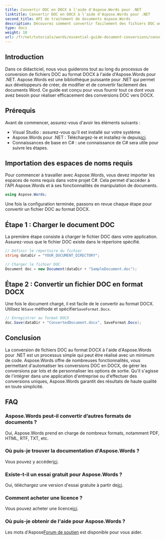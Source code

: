 ```yaml
---
title: Convertir DOC en DOCX à l'aide d'Aspose.Words pour .NET
linktitle: Convertir DOC en DOCX à l'aide d'Aspose.Words pour .NET
second_title: API de traitement de documents Aspose.Words
description: Découvrez comment convertir facilement des fichiers DOC au format DOCX avec Aspose.Words pour .NET. Notre guide étape par étape couvre les prérequis, les exemples de code et les options avancées.
type: docs
weight: 10
url: /fr/net/tutorials/words/essential-guide-document-conversions/convert-doc-to-docx/
---
```

## Introduction

Dans ce didacticiel, nous vous guiderons tout au long du processus de conversion de fichiers DOC au format DOCX à l'aide d'Aspose.Words pour .NET. Aspose.Words est une bibliothèque puissante pour .NET qui permet aux développeurs de créer, de modifier et de convertir facilement des documents Word. Ce guide est conçu pour vous fournir tout ce dont vous avez besoin pour réaliser efficacement des conversions DOC vers DOCX.

## Prérequis

Avant de commencer, assurez-vous d'avoir les éléments suivants :
- Visual Studio : assurez-vous qu’il est installé sur votre système.
-  Aspose.Words pour .NET : Téléchargez-le et installez-le depuis[ici](https://releases.aspose.com/words/net/).
- Connaissances de base en C# : une connaissance de C# sera utile pour suivre les étapes.

## Importation des espaces de noms requis

Pour commencer à travailler avec Aspose.Words, vous devez importer les espaces de noms requis dans votre projet C#. Cela permet d'accéder à l'API Aspose.Words et à ses fonctionnalités de manipulation de documents.

```csharp
using Aspose.Words;
```

Une fois la configuration terminée, passons en revue chaque étape pour convertir un fichier DOC au format DOCX.

## Étape 1 : Charger le document DOC

La première étape consiste à charger le fichier DOC dans votre application. Assurez-vous que le fichier DOC existe dans le répertoire spécifié.

```csharp
// Définir le répertoire du fichier
string dataDir = "YOUR_DOCUMENT_DIRECTORY";

// Charger le fichier DOC
Document doc = new Document(dataDir + "SampleDocument.doc");
```

## Étape 2 : Convertir un fichier DOC en format DOCX

 Une fois le document chargé, il est facile de le convertir au format DOCX. Utilisez le`Save` méthode et spécifier`SaveFormat.Docx`.

```csharp
// Enregistrer au format DOCX
doc.Save(dataDir + "ConvertedDocument.docx", SaveFormat.Docx);
```

## Conclusion

La conversion de fichiers DOC au format DOCX à l'aide d'Aspose.Words pour .NET est un processus simple qui peut être réalisé avec un minimum de code. Aspose.Words offre de nombreuses fonctionnalités, vous permettant d'automatiser les conversions DOC en DOCX, de gérer les conversions par lots et de personnaliser les options de sortie. Qu'il s'agisse de l'intégrer dans une application d'entreprise ou d'effectuer des conversions uniques, Aspose.Words garantit des résultats de haute qualité en toute simplicité.

## FAQ

### Aspose.Words peut-il convertir d’autres formats de documents ?
Oui, Aspose.Words prend en charge de nombreux formats, notamment PDF, HTML, RTF, TXT, etc.

### Où puis-je trouver la documentation d'Aspose.Words ?
 Vous pouvez y accéder[ici](https://reference.aspose.com/words/net/).

### Existe-t-il un essai gratuit pour Aspose.Words ?
 Oui, téléchargez une version d'essai gratuite à partir de[ici](https://releases.aspose.com/).

### Comment acheter une licence ?
 Vous pouvez acheter une licence[ici](https://purchase.conholdate.com/buy).

### Où puis-je obtenir de l'aide pour Aspose.Words ?
 Les mots d'Aspose[Forum de soutien](https://forum.aspose.com/c/words/8) est disponible pour vous aider.


